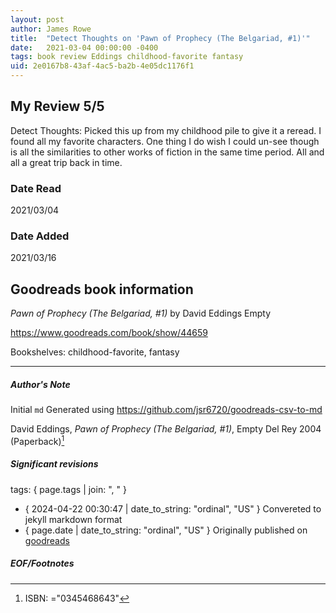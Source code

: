 ```yaml
---
layout: post
author: James Rowe
title:  "Detect Thoughts on 'Pawn of Prophecy (The Belgariad, #1)'"
date:   2021-03-04 00:00:00 -0400
tags: book review Eddings childhood-favorite fantasy
uid: 2e0167b8-43af-4ac5-ba2b-4e05dc1176f1
---
```


<!-- highly dependent on how you personally use jekyll templates, and how you want this to show up -->

## My Review 5/5

Detect Thoughts: Picked this up from my childhood pile to give it a reread. I found all my favorite characters. One thing I do wish I could un-see though is all the similarities to other works of fiction in the same time period. All and all a great trip back in time.

### Date Read
2021/03/04

### Date Added
2021/03/16

## Goodreads book information

*Pawn of Prophecy (The Belgariad, #1)* by David Eddings
Empty

https://www.goodreads.com/book/show/44659

Bookshelves: childhood-favorite, fantasy

---

##### Author's Note

Initial `md` Generated using https://github.com/jsr6720/goodreads-csv-to-md

David Eddings, *Pawn of Prophecy (The Belgariad, #1)*, Empty Del Rey 2004 (Paperback)[^1]

##### Significant revisions

tags: { page.tags | join: ", " } <!-- todo move this somewhere -->

- { 2024-04-22 00:30:47 | date_to_string: "ordinal", "US" } Convereted to jekyll markdown format 
- { page.date | date_to_string: "ordinal", "US" } Originally published on [goodreads](https://www.goodreads.com)

##### EOF/Footnotes

[^1]: ISBN: ="0345468643"